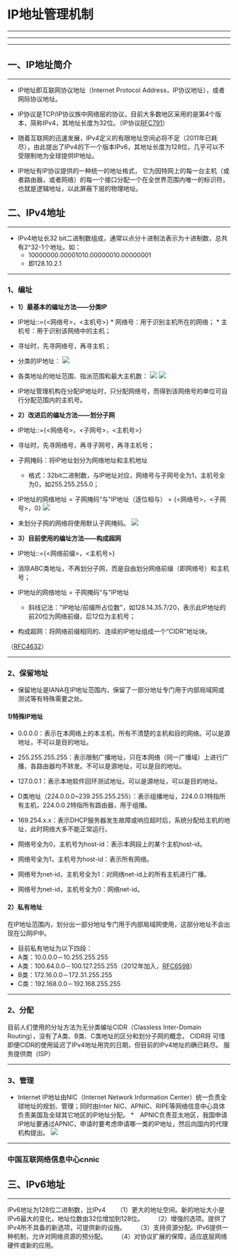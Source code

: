 # IP地址管理机制
______
---
***
## 一、IP地址简介
____
* IP地址即互联网协议地址（Internet Protocol Address，IP协议地址），或者网际协议地址。
 * IP协议是TCP/IP协议族中网络层的协议，目前大多数地区采用的是第4个版本，简称IPv4，其地址长度为32位。（IP协议[RFC791](http://datatracker.ietf.org/doc/rfc791/)）

* 随着互联网的迅速发展，IPv4定义的有限地址空间必将不足（2011年已耗尽），由此提出了IPv4的下一个版本IPv6，其地址长度为128位，几乎可以不受限制地为全球提供IP地址。

* IP地址有IP协议提供的一种统一的地址格式， 它为因特网上的每一台主机（或者路由器，或者网络）的每一个接口分配一个在全世界范围内唯一的标识符，也就是逻辑地址，以此屏蔽下层的物理地址。

## 二、IPv4地址
***
* IPv4地址长32 bit二进制数组成，通常以点分十进制法表示为十进制数，总共有2^32-1个地址。如：
	* 10000000.00001010.00000010.00000001
	* 即128.10.2.1

***
### 1、编址

* __1）最基本的编址方法——分类IP__
 * IP地址::={<网络号>，<主机号>}
		* 网络号：用于识别主机所在的网络；
		* 主机号：用于识别该网络中的主机；
 * 寻址时，先寻网络号，再寻主机；
 * 分类的IP地址：
![](http://i.imgur.com/nz51R6r.jpg)

 * 各类地址的地址范围、指派范围和最大主机数：
![](http://i.imgur.com/Q3UB1KW.jpg)
![](http://i.imgur.com/qtT2QdB.png)

 * IP地址管理机构在分配IP地址时，只分配网络号，而得到该网络号的单位可自行分配范围内的主机号。


* __2）改进后的编址方法——划分子网__
 * IP地址::={<网络号>，<子网号>，<主机号>}
 * 寻址时，先寻网络号，再寻子网号，再寻主机号；
 * 子网掩码：将IP地址划分为网络地址和主机地址
	 * 格式：32bit二进制数，与IP地址对应，网络号与子网号全为1，主机号全为0，如255.255.255.0；
 * IP地址的网络地址 = 子网掩码“与”IP地址（逐位相与） = {<网络号>，<子网号>，0}
![](http://i.imgur.com/QHo2BUq.jpg)

 * 未划分子网的网络将使用默认子网掩码。
![](http://i.imgur.com/NHHz4Oz.jpg) 


* __3）目前使用的编址方法——构成超网__
 * IP地址::={<网络前缀>，<主机号>}
 * 消除ABC类地址，不再划分子网，而是自由划分网络前缀（即网络号）和主机号；
 * IP地址的网络地址 = 子网掩码“与”IP地址
	 * 斜线记法："IP地址/前缀所占位数"，如128.14.35.7/20，表示此IP地址的前20位为网络前缀，后12位为主机号；
 * 构成超网：将网络前缀相同的、连续的IP地址组成一个“CIDR”地址块。

（[RFC4632](http://datatracker.ietf.org/doc/rfc4632/)）
***

### 2、保留地址
* 保留地址是IANA在IP地址范围内，保留了一部分地址专门用于内部局域网或测试等有特殊需要之处。

#### 1)特殊IP地址
* 0.0.0.0：表示在本网络上的本主机，所有不清楚的主机和目的网络。可以是源地址，不可以是目的地址。

* 255.255.255.255：表示限制广播地址，只在本网络（同一广播域）上进行广播，各路由器均不转发。不可以是源地址，可以是目的地址。

* 127.0.0.1：表示本地软件回环测试地址。可以是源地址，可以是目的地址。

* D类地址（224.0.0.0~239.255.255.255）：表示组播地址，224.0.0.1特指所有主机，224.0.0.2特指所有路由器，用于组播。

* 169.254.x.x：表示DHCP服务器发生故障或响应超时后，系统分配给主机的地址，此时网络大多不能正常运行。

* 网络号全为0，主机号为host-id：表示本网段上的某个主机host-id。

* 网络号全为1，主机号为host-id：表示所有网络。

* 网络号为net-id，主机号全为1：对网络net-id上的所有主机进行广播。

* 网络号为net-id，主机号全为0：网络net-id。

#### 2）私有地址
在IP地址范围内，划分出一部分地址专门用于内部局域网使用，这部分地址不会出现在公网IP中。


* 目前私有地址为以下四段：
 * A类：10.0.0.0－10.255.255.255
 * A类：100.64.0.0－100.127.255.255（2012年加入，[RFC6598](http://datatracker.ietf.org/doc/rfc6598/)）
 * B类：172.16.0.0－172.31.255.255
 * C类：192.168.0.0－192.168.255.255

***
### 2、分配
目前人们使用的分址方法为无分类编址CIDR（Classless Inter-Domain Routing），没有了A类、B类、C类地址的区分和划分子网的概念，
CIDR将
可惜即便CIDR的使用延迟了IPv4地址用完的日期，但目前的IPv4地址的确已耗尽。
服务提供商（ISP）


***
### 3、管理
* Internet IP地址由NIC（Internet Network Information Center）统一负责全球地址的规划、管理；同时由Inter NIC、APNIC、RIPE等网络信息中心具体负责美国及全球其它地区的IP地址分配。
*　APNIC负责亚太地区，我国申请IP地址要通过APNIC，申请时要考虑申请哪一类的IP地址，然后向国内的代理机构提出。
![](http://i.imgur.com/9lpjRar.gif)

***
### 中国互联网络信息中心cnnic

## 三、IPv6地址
***
IPv6地址为128位二进制数，比IPv4
　　（1）更大的地址空间。新的地址大小是IPv6最大的变化，地址位数由32位增加到128位。
　　（2）增强的选项。提供了IPv4所不具备的新选项，可提供新的设施。
　　（3）支持资源分配。IPv6提供一种机制，允许对网络资源的预分配。
　　（4）对协议扩展的保障，适应底层网络硬件或新的应用。 



